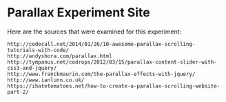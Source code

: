 Parallax Experiment Site
========================

Here are the sources that were examined for this experiment:
```
http://codecall.net/2014/01/26/10-awesome-parallax-scrolling-tutorials-with-code/
http://andyshora.com/parallax.html
http://tympanus.net/codrops/2012/03/15/parallax-content-slider-with-css3-and-jquery/
http://www.franckmaurin.com/the-parallax-effects-with-jquery/
http://www.ianlunn.co.uk/
https://ihatetomatoes.net/how-to-create-a-parallax-scrolling-website-part-2/
```
